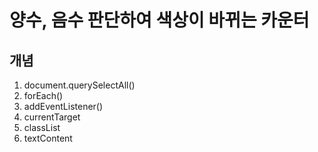 # 양수, 음수 판단하여 색상이 바뀌는 카운터

## 개념
1. document.querySelectAll()
2. forEach()
3. addEventListener()
4. currentTarget
5. classList
6. textContent
